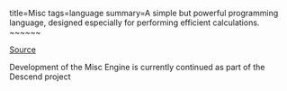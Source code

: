 title=Misc
tags=language
summary=A simple but powerful programming language, designed especially for performing efficient calculations. ~~~~~~

[Source](https://sourceforge.net/projects/miscengine/)

Development of the Misc Engine is currently continued as part of the Descend project
